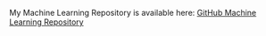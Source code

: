 My Machine Learning Repository is available here:
[GitHub Machine Learning Repository](https://github.com/TranquilCreator/machine-learning-portfolio)
